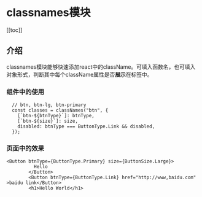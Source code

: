 
# classnames模块
[[toc]]
## 介绍
classnames模块能够快速添加react中的className。可填入函数名，也可填入对象形式，判断其中每个className属性是否**展示**在标签中。

### 组件中的使用

```tsx
  // btn, btn-lg, btn-primary
  const classes = classNames("btn", {
    [`btn-${btnType}`]: btnType,
    [`btn-${size}`]: size,
    disabled: btnType === ButtonType.Link && disabled,
  });

```
### 页面中的效果
```tsx
<Button btnType={ButtonType.Primary} size={ButtonSize.Large}>
          Hello
        </Button>
        <Button btnType={ButtonType.Link} href="http://www,baidu.com" >baidu link</Button>
        <h1>Hello World</h1>
```